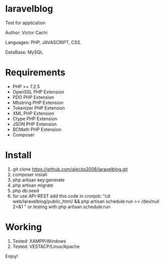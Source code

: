 # laravelblog
Test for application

Author: Victor Cachi

Languages: PHP, JAVASCRIPT, CSS.

DataBase: MySQL

# Requirements
- PHP >= 7.2.5
- OpenSSL PHP Extension
- PDO PHP Extension
- Mbstring PHP Extension
- Tokenizer PHP Extension
- XML PHP Extension
- Ctype PHP Extension
- JSON PHP Extension
- BCMath PHP Extension
- Composer

# Install
1. git clone https://github.com/alecito2008/laravelblog.git
2. composer install
3. php artisan key:generate
4. php artisan migrate
5. php db:seed
6. for use API-REST add this code in cronjob:  "cd web/laravelblog/public_html/ && php artisan schedule:run >> /dev/null 2>&1
" or testing with php artisan schedule:run

# Working
1. Tested: XAMPP/Windows
2. Tested: VESTACP/Linux/Apache

Enjoy!
